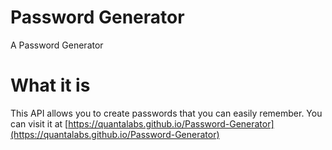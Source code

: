 # Password Generator
A Password Generator

# What it is
This API allows you to create passwords that you can easily remember. You can visit it at [https://quantalabs.github.io/Password-Generator](https://quantalabs.github.io/Password-Generator)
